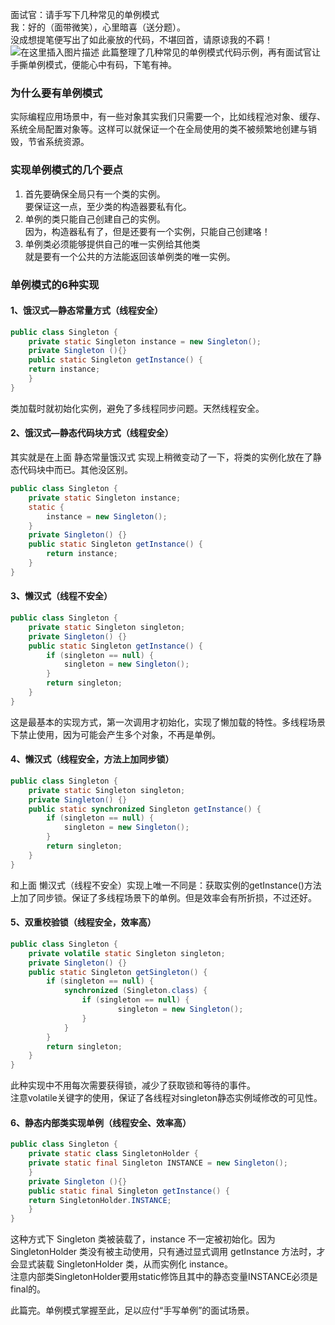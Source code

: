 面试官：请手写下几种常见的单例模式  
我：好的（面带微笑），心里暗喜（送分题）。  
没成想提笔便写出了如此豪放的代码，不堪回首，请原谅我的不羁！  
![在这里插入图片描述](https://img-blog.csdnimg.cn/20190627001855783.jpg?x-oss-process=image/watermark,type_ZmFuZ3poZW5naGVpdGk,shadow_10,text_aHR0cHM6Ly9ibG9nLmNzZG4ubmV0L20wXzM3OTY1MDE4,size_16,color_FFFFFF,t_70)
此篇整理了几种常见的单例模式代码示例，再有面试官让手撕单例模式，便能心中有码，下笔有神。
### 为什么要有单例模式
实际编程应用场景中，有一些对象其实我们只需要一个，比如线程池对象、缓存、系统全局配置对象等。这样可以就保证一个在全局使用的类不被频繁地创建与销毁，节省系统资源。
### 实现单例模式的几个要点
1. 首先要确保全局只有一个类的实例。  
要保证这一点，至少类的构造器要私有化。  
2. 单例的类只能自己创建自己的实例。  
因为，构造器私有了，但是还要有一个实例，只能自己创建咯！    
3. 单例类必须能够提供自己的唯一实例给其他类  
就是要有一个公共的方法能返回该单例类的唯一实例。
### 单例模式的6种实现
#### 1、饿汉式—静态常量方式（线程安全）
```java
public class Singleton {  
    private static Singleton instance = new Singleton();  
    private Singleton (){}  
    public static Singleton getInstance() {  
    return instance;  
    }  
}
```
类加载时就初始化实例，避免了多线程同步问题。天然线程安全。
#### 2、饿汉式—静态代码块方式（线程安全）
其实就是在上面 静态常量饿汉式 实现上稍微变动了一下，将类的实例化放在了静态代码块中而已。其他没区别。
```java
public class Singleton {
    private static Singleton instance;
    static {
        instance = new Singleton();
    }
    private Singleton() {}
    public static Singleton getInstance() {
        return instance;
    }
}
```
#### 3、懒汉式（线程不安全）
```java
public class Singleton {
    private static Singleton singleton;
    private Singleton() {}
    public static Singleton getInstance() {
        if (singleton == null) {
            singleton = new Singleton();
        }
        return singleton;
    }
}
```
这是最基本的实现方式，第一次调用才初始化，实现了懒加载的特性。多线程场景下禁止使用，因为可能会产生多个对象，不再是单例。
#### 4、懒汉式（线程安全，方法上加同步锁）
```java
public class Singleton {
    private static Singleton singleton;
    private Singleton() {}
    public static synchronized Singleton getInstance() {
        if (singleton == null) {
            singleton = new Singleton();
        }
        return singleton;
    }
}
```
和上面 懒汉式（线程不安全）实现上唯一不同是：获取实例的getInstance()方法上加了同步锁。保证了多线程场景下的单例。但是效率会有所折损，不过还好。
#### 5、双重校验锁（线程安全，效率高）
```java
public class Singleton {
	private volatile static Singleton singleton;
	private Singleton() {}
	public static Singleton getSingleton() {
		if (singleton == null) {
			synchronized (Singleton.class) {
				if (singleton == null) {
						singleton = new Singleton();
				}
			}
		}
		return singleton;
	}
}
```
此种实现中不用每次需要获得锁，减少了获取锁和等待的事件。  
注意volatile关键字的使用，保证了各线程对singleton静态实例域修改的可见性。
#### 6、静态内部类实现单例（线程安全、效率高）
```java
public class Singleton {  
    private static class SingletonHolder {  
    private static final Singleton INSTANCE = new Singleton();  
    }  
    private Singleton (){}  
    public static final Singleton getInstance() {  
    return SingletonHolder.INSTANCE;  
    }  
}
```
这种方式下 Singleton 类被装载了，instance 不一定被初始化。因为 SingletonHolder 类没有被主动使用，只有通过显式调用 getInstance 方法时，才会显式装载 SingletonHolder 类，从而实例化 instance。  
注意内部类SingletonHolder要用static修饰且其中的静态变量INSTANCE必须是final的。

此篇完。单例模式掌握至此，足以应付“手写单例”的面试场景。
